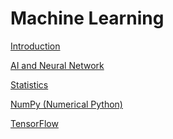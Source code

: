 # Machine Learning

[Introduction](Machine%20Learning%204fffd5e77eb8401c9cea09eedd81a2f8/Introduction%20b1fa5ed8a15847648b0d1e76c567b6f2.md)

[AI and Neural Network](Machine%20Learning%204fffd5e77eb8401c9cea09eedd81a2f8/AI%20and%20Neural%20Network%20b1a374a864484c069a34420c77649820.md)

[Statistics](Machine%20Learning%204fffd5e77eb8401c9cea09eedd81a2f8/Statistics%2036a004d873124f809c450699afafce20.md)

[NumPy (Numerical Python)](Machine%20Learning%204fffd5e77eb8401c9cea09eedd81a2f8/NumPy%20(Numerical%20Python)%20b83bfcea9ecd47dd99c4786ac6f9a482.md)

[TensorFlow](Machine%20Learning%204fffd5e77eb8401c9cea09eedd81a2f8/TensorFlow%20d21d0197b6b94e7199d11edb8a06f431.md)